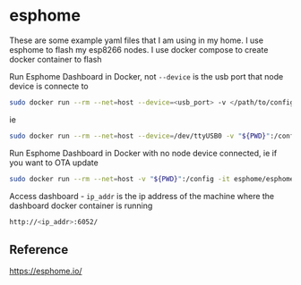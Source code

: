 # esphome
These are some example yaml files that I am using in my home. I use esphome to flash my esp8266 nodes. I use docker compose to create docker container to flash


Run Esphome Dashboard in Docker, not `--device` is the usb port that node device is connecte to

```sh
sudo docker run --rm --net=host --device=<usb_port> -v </path/to/config>:/config -it esphome/esphome
```
ie
```sh
sudo docker run --rm --net=host --device=/dev/ttyUSB0 -v "${PWD}":/config -it esphome/esphome
```

Run Esphome Dashboard in Docker with no node device connected, ie if you want to OTA update

```sh
sudo docker run --rm --net=host -v "${PWD}":/config -it esphome/esphome
```

Access dashboard - `ip_addr` is the ip address of the machine where the dashboard docker container is running
```sh
http://<ip_addr>:6052/
```


## Reference
https://esphome.io/